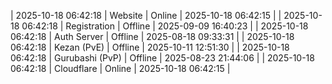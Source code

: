 | 2025-10-18 06:42:18 | Website | Online | 2025-10-18 06:42:15 |
| 2025-10-18 06:42:18 | Registration | Offline | 2025-09-09 16:40:23 |
| 2025-10-18 06:42:18 | Auth Server | Offline | 2025-08-18 09:33:31 |
| 2025-10-18 06:42:18 | Kezan (PvE) | Offline | 2025-10-11 12:51:30 |
| 2025-10-18 06:42:18 | Gurubashi (PvP) | Offline | 2025-08-23 21:44:06 |
| 2025-10-18 06:42:18 | Cloudflare | Online | 2025-10-18 06:42:15 |
